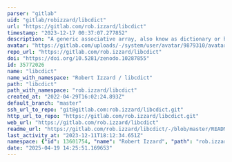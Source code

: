 ```yaml
---
parser: "gitlab"
uid: "gitlab/robizzard/libcdict"
url: "https://gitlab.com/rob.izzard/libcdict"
timestamp: "2023-12-17 00:37:07.277852"
description: "A generic associative array, also know as dictionary or hash, library in C, based on uthash and extended to be more user friendly and include integration features such as JSON output."
avatar: "https://gitlab.com/uploads/-/system/user/avatar/9879310/avatar.png"
repo_url: "https://gitlab.com/rob.izzard/libcdict"
doi: "https://doi.org/10.5281/zenodo.10287855"
id: 35772026
name: "libcdict"
name_with_namespace: "Robert Izzard / libcdict"
path: "libcdict"
path_with_namespace: "rob.izzard/libcdict"
created_at: "2022-04-29T16:02:24.893Z"
default_branch: "master"
ssh_url_to_repo: "git@gitlab.com:rob.izzard/libcdict.git"
http_url_to_repo: "https://gitlab.com/rob.izzard/libcdict.git"
web_url: "https://gitlab.com/rob.izzard/libcdict"
readme_url: "https://gitlab.com/rob.izzard/libcdict/-/blob/master/README.md"
last_activity_at: "2023-12-11T18:12:34.651Z"
namespace: {"id": 13601754, "name": "Robert Izzard", "path": "rob.izzard", "kind": "user", "full_path": "rob.izzard", "parent_id": null, "avatar_url": "/uploads/-/system/user/avatar/9879310/avatar.png", "web_url": "https://gitlab.com/rob.izzard"}
date: "2025-04-19 14:25:51.169653"
---
```

